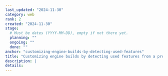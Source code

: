 ```yaml
---
last_updated: "2024-11-30"
category: web
rank: 2
created: "2024-11-30"
stage:
  # Must be dates (YYYY-MM-DD), empty if not there yet.
  planning: ""
  ongoing: ""
  done: ""
anchor: "customizing-engine-builds-by-detecting-used-features"
title: "Customizing engine builds by detecting used features from a project"
description: |
details:
---
```

